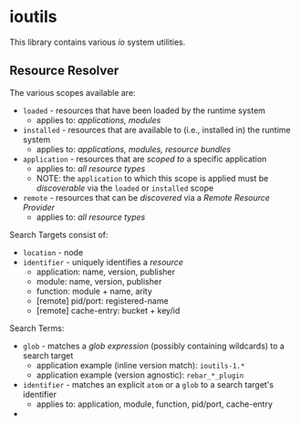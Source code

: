 # ioutils

This library contains various *io* system utilities.

## Resource Resolver

The various scopes available are:

- `loaded` - resources that have been loaded by the runtime system
    - applies to: *applications, modules*
- `installed` - resources that are available to (i.e., installed in) the runtime system
    - applies to: *applications, modules, resource bundles*
- `application` - resources that are *scoped to* a specific application
    - applies to: *all resource types*
    - NOTE: the `application` to which this scope is applied must be *discoverable* via the `loaded` or `installed` scope
- `remote` - resources that can be *discovered* via a *Remote Resource Provider*
    - applies to: *all resource types*

Search Targets consist of:

- `location` - node
- `identifier` - uniquely identifies a *resource*
    - application: name, version, publisher
    - module: name, version, publisher
    - function: module + name, arity
    - [remote] pid/port: registered-name
    - [remote] cache-entry: bucket + key/id

Search Terms:

- `glob` - matches a *glob expression* (possibly containing wildcards) to a search target
    - application example (inline version match): `ioutils-1.*`
    - application example (version agnostic): `rebar_*_plugin`
- `identifier` - matches an explicit `atom` or a `glob` to a search target's identifier
    - applies to: application, module, function, pid/port, cache-entry
- 
